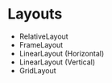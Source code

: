 # Layouts
- RelativeLayout
- FrameLayout
- LinearLayout (Horizontal)
- LinearLayout (Vertical)
- GridLayout
